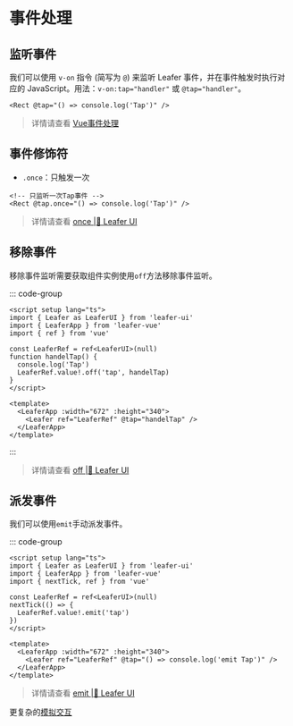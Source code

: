 # 事件处理

## 监听事件
我们可以使用 `v-on` 指令 (简写为 `@`) 来监听 Leafer 事件，并在事件触发时执行对应的 JavaScript。用法：`v-on:tap="handler"` 或 `@tap="handler"`。
```vue
<Rect @tap="() => console.log('Tap')" />
```
> 详情请查看 [Vue事件处理](https://cn.vuejs.org/guide/essentials/event-handling.html)

## 事件修饰符

- `.once`：只触发一次

```vue
<!-- 只监听一次Tap事件 -->
<Rect @tap.once="() => console.log('Tap')" />
```

> 详情请查看 [once |🌿 Leafer UI ](https://www.leaferjs.com/ui/reference/property/on.html#%E5%8F%AA%E7%9B%91%E5%90%AC%E4%B8%80%E6%AC%A1%E4%BA%8B%E4%BB%B6)

## 移除事件

移除事件监听需要获取组件实例使用`off`方法移除事件监听。

::: code-group

```vue [<div flex items-center><div i-vscode-icons:file-type-vue mr2 /> App.vue</div>]
<script setup lang="ts">
import { Leafer as LeaferUI } from 'leafer-ui'
import { LeaferApp } from 'leafer-vue'
import { ref } from 'vue'

const LeaferRef = ref<LeaferUI>(null)
function handelTap() {
  console.log('Tap')
  LeaferRef.value!.off('tap', handelTap)
}
</script>

<template>
  <LeaferApp :width="672" :height="340">
    <Leafer ref="LeaferRef" @tap="handelTap" />
  </LeaferApp>
</template>
```
:::

> 详情请查看 [off |🌿 Leafer UI ](https://www.leaferjs.com/ui/reference/property/off.html)

## 派发事件

我们可以使用`emit`手动派发事件。

::: code-group

```vue [<div flex items-center><div i-vscode-icons:file-type-vue mr2 /> App.vue</div>]
<script setup lang="ts">
import { Leafer as LeaferUI } from 'leafer-ui'
import { LeaferApp } from 'leafer-vue'
import { nextTick, ref } from 'vue'

const LeaferRef = ref<LeaferUI>(null)
nextTick(() => {
  LeaferRef.value!.emit('tap')
})
</script>

<template>
  <LeaferApp :width="672" :height="340">
    <Leafer ref="LeaferRef" @tap="() => console.log('emit Tap')" />
  </LeaferApp>
</template>
```
> 详情请查看 [emit |🌿 Leafer UI ](https://www.leaferjs.com/ui/reference/property/emit.html)

更复杂的[模拟交互](https://www.leaferjs.com/ui/reference/event/simulation.html)

